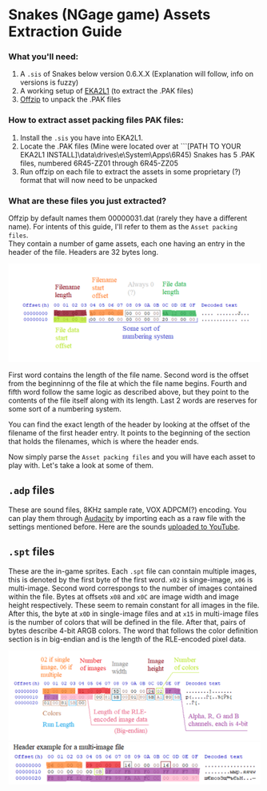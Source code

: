 # Snakes (NGage game) Assets Extraction Guide

### What you'll need:
1. A ```.sis``` of Snakes below version 0.6.X.X (Explanation will follow, info on versions is fuzzy)
2. A working setup of [EKA2L1](https://github.com/EKA2L1/EKA2L1) (to extract the .PAK files)
3. [Offzip](http://aluigi.altervista.org/search.php?src=offzip) to unpack the .PAK files

### How to extract asset packing files PAK files:
1. Install the ```.sis``` you have into EKA2L1.
2. Locate the .PAK files (Mine were located over at ```\[PATH TO YOUR EKA2L1 INSTALL\]\data\drives\e\System\Apps\6R45)
   Snakes has 5 .PAK files, numbered 6R45-ZZ01 through 6R45-ZZ05
3. Run offzip on each file to extract the assets in some proprietary (?) format that will now need to be unpacked

### What are these files you just extracted?
Offzip by default names them 00000031.dat (rarely they have a different name). For intents of this guide, I'll refer to them as the ```Asset packing files```.   
They contain a number of game assets, each one having an entry in the header of the file. Headers are 32 bytes long. 

![heres a pic of the header](imgs/asset%20packing%20header.png)

First word contains the length of the file name. Second word is the offset from the beginninng of the file at which the file name begins. Fourth and fifth word follow the same logic as described above, but they point to the contents of the file itself along with its length. Last 2 words are reserves for some sort of a numbering system.

You can find the exact length of the header by looking at the offset of the filename of the first header entry. It points to the beginning of the section that holds the filenames, which is where the header ends.

Now simply parse the ```Asset packing files``` and you will have each asset to play with. Let's take a look at some of them.

## ```.adp``` files
These are sound files, 8KHz sample rate, VOX ADPCM(?) encoding. You can play them through [Audacity](https://www.audacityteam.org/) by importing each as a raw file with the settings mentioned before. Here are the sounds [uploaded to YouTube](https://www.youtube.com/watch?v=SK5fnwmWgrs).

## ```.spt``` files
These are the in-game sprites. Each ```.spt``` file can conntain multiple images, this is denoted by the first byte of the first word. ```x02``` is singe-image, ```x06``` is multi-image. Second word correspongs to the number of images contained within the file. Bytes at offsets ```x08``` and ```x0C``` are image width and image height respectively. These seem to remain constant for all images in the file. After this, the byte at ```x0D``` in single-image files and at ```x15``` in multi-image files is the number of colors that will be defined in the file. After that, pairs of bytes describe 4-bit ARGB colors. The word that follows the color definition section is in big-endian and is the length of the RLE-encoded pixel data.

![pic of a single-image .spt file header](imgs/spt%20format.png)
![pic of a multi-image .spt file header](imgs/spt%20multi%20format.png)
